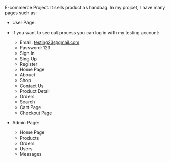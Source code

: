 E-commerce Project. It sells product as handbag. In my projcet, I have many pages such as: <br />
+ User Page:
+ If you want to see out process you can log in with my testing account:
    +  Email: testing23@gmail.com
    +  Password: 123
  - Sign In
  - Sing Up
  - Register
  - Home Page
  - Abouct 
  - Shop 
  - Contact Us
  - Product Detail
  - Orders
  - Search
  - Cart Page
  - Checkout Page
    
+ Admin Page:
  - Home Page
  - Products
  - Orders
  - Users
  - Messages

 
 
